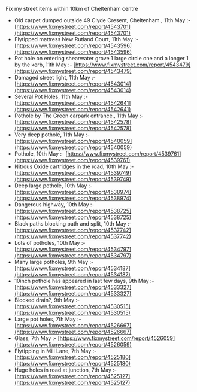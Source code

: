 Fix my street items within 10km of Cheltenham centre

<!-- fix_marker starts -->

- Old carpet dumped outside 49 Clyde Cresent, Cheltenham., 11th May :- [https://www.fixmystreet.com/report/4543701](https://www.fixmystreet.com/report/4543701)
- Flytipped mattress New Rutland Court, 11th May :- [https://www.fixmystreet.com/report/4543596](https://www.fixmystreet.com/report/4543596)
- Pot hole on entering shearwater grove 1 large circle one and a longer 1 by the kerb, 11th May :- [https://www.fixmystreet.com/report/4543479](https://www.fixmystreet.com/report/4543479)
- Damaged street light, 11th May :- [https://www.fixmystreet.com/report/4543014](https://www.fixmystreet.com/report/4543014)
- Several Pot Holes, 11th May :- [https://www.fixmystreet.com/report/4542641](https://www.fixmystreet.com/report/4542641)
- Pothole by The Green carpark entrance., 11th May :- [https://www.fixmystreet.com/report/4542578](https://www.fixmystreet.com/report/4542578)
- Very deep pothole, 11th May :- [https://www.fixmystreet.com/report/4540059](https://www.fixmystreet.com/report/4540059)
- Pothole, 10th May :- [https://www.fixmystreet.com/report/4539761](https://www.fixmystreet.com/report/4539761)
- Nitrous Oxide cartridges in the road, 10th May :- [https://www.fixmystreet.com/report/4539749](https://www.fixmystreet.com/report/4539749)
- Deep large pothole, 10th May :- [https://www.fixmystreet.com/report/4538974](https://www.fixmystreet.com/report/4538974)
- Dangerous highway, 10th May :- [https://www.fixmystreet.com/report/4538725](https://www.fixmystreet.com/report/4538725)
- Black paths blocking path and split, 10th May :- [https://www.fixmystreet.com/report/4537742](https://www.fixmystreet.com/report/4537742)
- Lots of potholes, 10th May :- [https://www.fixmystreet.com/report/4534797](https://www.fixmystreet.com/report/4534797)
- Many large potholes, 9th May :- [https://www.fixmystreet.com/report/4534187](https://www.fixmystreet.com/report/4534187)
- 10inch pothole has appeared in last few days, 9th May :- [https://www.fixmystreet.com/report/4533327](https://www.fixmystreet.com/report/4533327)
- Blocked drain?, 9th May :- [https://www.fixmystreet.com/report/4530515](https://www.fixmystreet.com/report/4530515)
- Large pot holes, 7th May :- [https://www.fixmystreet.com/report/4526667](https://www.fixmystreet.com/report/4526667)
- Glass, 7th May :- [https://www.fixmystreet.com/report/4526059](https://www.fixmystreet.com/report/4526059)
- Flytipping in Mill Lane, 7th May :- [https://www.fixmystreet.com/report/4525180](https://www.fixmystreet.com/report/4525180)
- Huge holes in road at junction, 7th May :- [https://www.fixmystreet.com/report/4525127](https://www.fixmystreet.com/report/4525127)

<!-- fix_marker ends -->